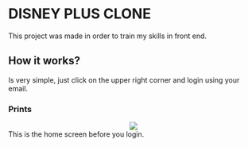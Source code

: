 # DISNEY PLUS CLONE

This project was made in order to train my skills in front end.

## How it works?

Is very simple, just click on the upper right corner and login using your email.

### Prints

<div align="center">
<img src="https://user-images.githubusercontent.com/86084730/134418819-f613ffcf-b29a-4291-97df-d7b921ac1eb7.png" />
</div>
This is the home screen before you login.
